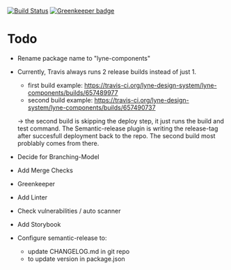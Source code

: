 [![Build Status](https://travis-ci.org/lyne-design-system/lyne-components.svg?branch=master)](https://travis-ci.org/lyne-design-system/lyne-components) [![Greenkeeper badge](https://badges.greenkeeper.io/lyne-design-system/lyne-components.svg)](https://greenkeeper.io/)

# Todo
- Rename package name to "lyne-components"
- Currently, Travis always runs 2 release builds instead of just 1.
    - first build example: https://travis-ci.org/lyne-design-system/lyne-components/builds/657489977
    - second build example: https://travis-ci.org/lyne-design-system/lyne-components/builds/657490737

    -> the second build is skipping the deploy step, it just runs the build and test command. The Semantic-release plugin is writing the release-tag after succesfull deployment back to the repo. The second build most problably comes from there.
- Decide for Branching-Model
- Add Merge Checks
- Greenkeeper
- Add Linter
- Check vulnerabilities / auto scanner
- Add Storybook
- Configure semantic-release to:
  - update CHANGELOG.md in git repo
  - to update version in package.json
